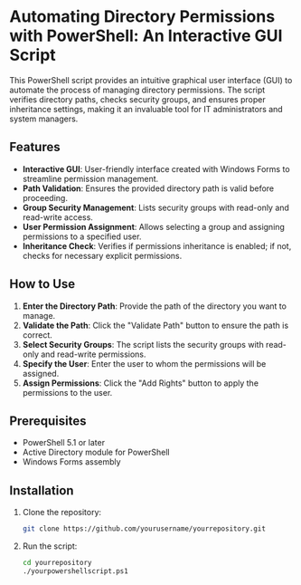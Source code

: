 # Automating Directory Permissions with PowerShell: An Interactive GUI Script

This PowerShell script provides an intuitive graphical user interface (GUI) to automate the process of managing directory permissions. The script verifies directory paths, checks security groups, and ensures proper inheritance settings, making it an invaluable tool for IT administrators and system managers.

## Features

- **Interactive GUI**: User-friendly interface created with Windows Forms to streamline permission management.
- **Path Validation**: Ensures the provided directory path is valid before proceeding.
- **Group Security Management**: Lists security groups with read-only and read-write access.
- **User Permission Assignment**: Allows selecting a group and assigning permissions to a specified user.
- **Inheritance Check**: Verifies if permissions inheritance is enabled; if not, checks for necessary explicit permissions.

## How to Use

1. **Enter the Directory Path**: Provide the path of the directory you want to manage.
2. **Validate the Path**: Click the "Validate Path" button to ensure the path is correct.
3. **Select Security Groups**: The script lists the security groups with read-only and read-write permissions.
4. **Specify the User**: Enter the user to whom the permissions will be assigned.
5. **Assign Permissions**: Click the "Add Rights" button to apply the permissions to the user.

## Prerequisites

- PowerShell 5.1 or later
- Active Directory module for PowerShell
- Windows Forms assembly

## Installation

1. Clone the repository:
    ```bash
    git clone https://github.com/yourusername/yourrepository.git
    ```
2. Run the script:
    ```bash
    cd yourrepository
    ./yourpowershellscript.ps1
    ```

